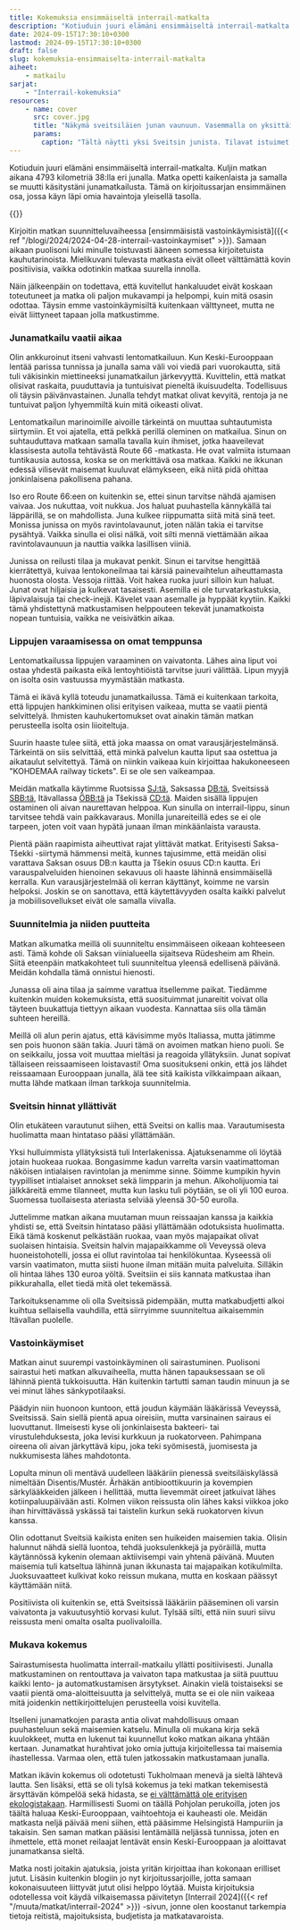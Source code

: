 ```yaml
---
title: Kokemuksia ensimmäiseltä interrail-matkalta
description: "Kotiuduin juuri elämäni ensimmäiseltä interrail-matkalta. Kuljin matkan aikana 4793 kilometriä 38:lla eri junalla. Matka opetti kaikenlaista ja samalla se muutti käsitystäni junamatkailusta."
date: 2024-09-15T17:30:10+0300
lastmod: 2024-09-15T17:30:10+0300
draft: false
slug: kokemuksia-ensimmaiselta-interrail-matkalta
aiheet:
    - matkailu
sarjat:
    - "Interrail-kokemuksia"
resources:
    - name: cover
      src: cover.jpg
      title: "Näkymä sveitsiläien junan vaunuun. Vasemmalla on yksittäisiä penkkejä, oikealla tuplapenkit. Vaunussa on muutamia matkustajia. Vaunun ikkunat ovat suuret ja ikkunoita on myös katossa, jotta matkustajat voivat ihastella korkeita vuoria."
      params:
        caption: "Tältä näytti yksi Sveitsin junista. Tilavat istuimet sekä suuret ikkunat tekivät vuoristomaisemissa matkustamisesta nautinnollista."
---
```

Kotiuduin juuri elämäni ensimmäiseltä interrail-matkalta. Kuljin matkan aikana 4793 kilometriä 38:lla eri junalla. Matka opetti kaikenlaista ja samalla se muutti käsitystäni junamatkailusta. Tämä on kirjoitussarjan ensimmäinen osa, jossa käyn läpi omia havaintoja yleisellä tasolla.

<!--more-->

{{<cover>}}

Kirjoitin matkan suunnitteluvaiheessa [ensimmäisistä vastoinkäymisistä]({{< ref "/blogi/2024/2024-04-28-interrail-vastoinkaymiset" >}}). Samaan aikaan puolisoni luki minulle toistuvasti ääneen somessa kirjoitetuista kauhutarinoista. Mielikuvani tulevasta matkasta eivät olleet välttämättä kovin positiivisia, vaikka odotinkin matkaa suurella innolla.

Näin jälkeenpäin on todettava, että kuvitellut hankaluudet eivät koskaan toteutuneet ja matka oli paljon mukavampi ja helpompi, kuin mitä osasin odottaa. Täysin emme vastoinkäymisiltä kuitenkaan välttyneet, mutta ne eivät liittyneet tapaan jolla matkustimme.

### Junamatkailu vaatii aikaa
Olin ankkuroinut itseni vahvasti lentomatkailuun. Kun Keski-Eurooppaan lentää parissa tunnissa ja junalla sama väli voi viedä pari vuorokautta, sitä tuli väkisinkin miettineeksi junamatkailun järkevyyttä. Kuvittelin, että matkat olisivat raskaita, puuduttavia ja tuntuisivat pieneltä ikuisuudelta. Todellisuus oli täysin päivänvastainen. Junalla tehdyt matkat olivat kevyitä, rentoja ja ne tuntuivat paljon lyhyemmiltä kuin mitä oikeasti olivat.

Lentomatkailun marinoimille aivoille tärkeintä on muuttaa suhtautumista siirtymiin. Et voi ajatella, että pelkkä perillä oleminen on matkailua. Sinun on suhtauduttava matkaan samalla tavalla kuin ihmiset, jotka haaveilevat klassisesta autolla tehtävästä Route 66 -matkasta. He ovat valmiita istumaan tuntikausia autossa, koska se on merkittävä osa matkaa. Kaikki ne ikkunan edessä vilisevät maisemat kuuluvat elämykseen, eikä niitä pidä ohittaa jonkinlaisena pakollisena pahana.

Iso ero Route 66:een on kuitenkin se, ettei sinun tarvitse nähdä ajamisen vaivaa. Jos nukuttaa, voit nukkua. Jos haluat puuhastella kännykällä tai läppärillä, se on mahdollista. Juna kulkee riippumatta siitä mitä sinä teet. Monissa junissa on myös ravintolavaunut, joten nälän takia ei tarvitse pysähtyä. Vaikka sinulla ei olisi nälkä, voit silti mennä viettämään aikaa ravintolavaunuun ja nauttia vaikka lasillisen viiniä.

Junissa on reilusti tilaa ja mukavat penkit. Sinun ei tarvitse hengittää kierrätettyä, kuivaa lentokoneilmaa tai kärsiä painevaihtelun aiheuttamasta huonosta olosta. Vessoja riittää. Voit hakea ruoka juuri silloin kun haluat. Junat ovat hiljaisia ja kulkevat tasaisesti. Asemilla ei ole turvatarkastuksia, läpivalaisuja tai check-inejä. Kävelet vaan asemalle ja hyppäät kyytiin. Kaikki tämä yhdistettynä matkustamisen helppouteen tekevät junamatkoista nopean tuntuisia, vaikka ne veisivätkin aikaa.

### Lippujen varaamisessa on omat temppunsa
Lentomatkailussa lippujen varaaminen on vaivatonta. Lähes aina liput voi ostaa yhdestä paikasta eikä lentoyhtiöistä tarvitse juuri välittää. Lipun myyjä on isolta osin vastuussa myymästään matkasta.

Tämä ei ikävä kyllä toteudu junamatkailussa. Tämä ei kuitenkaan tarkoita, että lippujen hankkiminen olisi erityisen vaikeaa, mutta se vaatii pientä selvittelyä. Ihmisten kauhukertomukset ovat ainakin tämän matkan perusteella isolta osin liioiteltuja.

Suurin haaste tulee siitä, että joka maassa on omat varausjärjestelmänsä. Tärkeintä on siis selvittää, että minkä palvelun kautta liput saa ostettua ja aikataulut selvitettyä. Tämä on niinkin vaikeaa kuin kirjoittaa hakukoneeseen "KOHDEMAA railway tickets". Ei se ole sen vaikeampaa.

Meidän matkalla käytimme Ruotsissa [SJ:tä](https://www.sj.se), Saksassa [DB:tä](https://int.bahn.de/en/), Sveitsissä [SBB:tä](https://www.sbb.ch/en), Itävallassa [ÖBB:tä](https://fahrplan.oebb.at/webapp) ja Tšekissä [CD:tä](https://www.cd.cz/). Maiden sisällä lippujen ostaminen oli aivan naurettavan helppoa. Kun sinulla on interrail-lippu, sinun tarvitsee tehdä vain paikkavaraus. Monilla junareiteillä edes se ei ole tarpeen, joten voit vaan hypätä junaan ilman minkäänlaista varausta.

Pientä pään raapimista aiheuttivat rajat ylittävät matkat. Erityisesti Saksa-Tšekki -siirtymä hämmensi meitä, kunnes tajusimme, että meidän olisi varattava Saksan osuus DB:n kautta ja Tšekin osuus CD:n kautta. Eri varauspalveluiden hienoinen sekavuus oli haaste lähinnä ensimmäisellä kerralla. Kun varausjärjestelmää oli kerran käyttänyt, koimme ne varsin helpoksi. Joskin se on sanottava, että käytettävyyden osalta kaikki palvelut ja mobiilisovellukset eivät ole samalla viivalla.

### Suunnitelmia ja niiden puutteita
Matkan alkumatka meillä oli suunniteltu ensimmäiseen oikeaan kohteeseen asti. Tämä kohde oli Saksan viinialueella sijaitseva Rüdesheim am Rhein. Siitä eteenpäin matkakohteet tuli suunniteltua yleensä edellisenä päivänä. Meidän kohdalla tämä onnistui hienosti.

Junassa oli aina tilaa ja saimme varattua itsellemme paikat. Tiedämme kuitenkin muiden kokemuksista, että suosituimmat junareitit voivat olla täyteen buukattuja tiettyyn aikaan vuodesta. Kannattaa siis olla tämän suhteen hereillä.

Meillä oli alun perin ajatus, että kävisimme myös Italiassa, mutta jätimme sen pois huonon sään takia. Juuri tämä on avoimen matkan hieno puoli. Se on seikkailu, jossa voit muuttaa mieltäsi ja reagoida yllätyksiin. Junat sopivat tällaiseen reissaamiseen loistavasti! Oma suositukseni onkin, että jos lähdet reissaamaan Eurooppaan junalla, älä tee sitä kaikista vilkkaimpaan aikaan, mutta lähde matkaan ilman tarkkoja suunnitelmia.

### Sveitsin hinnat yllättivät
Olin etukäteen varautunut siihen, että Sveitsi on kallis maa. Varautumisesta huolimatta maan hintataso pääsi yllättämään.

Yksi hulluimmista yllätyksistä tuli Interlakenissa. Ajatuksenamme oli löytää jotain huokeaa ruokaa. Bongasimme kadun varrelta varsin vaatimattoman näköisen intialaisen ravintolan ja menimme sinne. Söimme kumpikin hyvin tyypilliset intialaiset annokset sekä limpparin ja mehun. Alkoholijuomia tai jälkkäreitä emme tilanneet, mutta kun lasku tuli pöytään, se oli yli 100 euroa. Suomessa tuollaisesta ateriasta selviää yleensä 30-50 eurolla.

Juttelimme matkan aikana muutaman muun reissaajan kanssa ja kaikkia yhdisti se, että Sveitsin hintataso pääsi yllättämään odotuksista huolimatta. Eikä tämä koskenut pelkästään ruokaa, vaan myös majapaikat olivat suolaisen hintaisia. Sveitsin halvin majapaikkamme oli Veveyssä oleva huoneistohotelli, jossa ei ollut ravintolaa tai henkilökuntaa. Kyseessä oli varsin vaatimaton, mutta siisti huone ilman mitään muita palveluita. Silläkin oli hintaa lähes 130 euroa yöltä. Sveitsiin ei siis kannata matkustaa ihan pikkurahalla, ellet tiedä mitä olet tekemässä.

Tarkoituksenamme oli olla Sveitsissä pidempään, mutta matkabudjetti alkoi kuihtua sellaisella vauhdilla, että siirryimme suunniteltua aikaisemmin Itävallan puolelle.

### Vastoinkäymiset
Matkan ainut suurempi vastoinkäyminen oli sairastuminen. Puolisoni sairastui heti matkan alkuvaiheella, mutta hänen tapauksessaan se oli lähinnä pientä tukkoisuutta. Hän kuitenkin tartutti saman taudin minuun ja se vei minut lähes sänkypotilaaksi.

Päädyin niin huonoon kuntoon, että joudun käymään lääkärissä Veveyssä, Sveitsissä. Sain siellä pientä apua oireisiin, mutta varsinainen sairaus ei luovuttanut. Ilmeisesti kyse oli jonkinlaisesta bakteeri- tai virustulehduksesta, joka levisi kurkkuun ja ruokatorveen. Pahimpana oireena oli aivan järkyttävä kipu, joka teki syömisestä, juomisesta ja nukkumisesta lähes mahdotonta.

Lopulta minun oli mentävä uudelleen lääkäriin pienessä sveitsiläiskylässä nimeltään Disentis/Mustér. Ärhäkän antibioottikuurin ja kovempien särkylääkkeiden jälkeen i hellittää, mutta lievemmät oireet jatkuivat lähes kotiinpaluupäivään asti. Kolmen viikon reissusta olin lähes kaksi viikkoa joko ihan hirvittävässä yskässä tai taistelin kurkun sekä ruokatorven kivun kanssa.

Olin odottanut Sveitsiä kaikista eniten sen huikeiden maisemien takia. Olisin halunnut nähdä siellä luontoa, tehdä juoksulenkkejä ja pyöräillä, mutta käytännössä kykenin olemaan aktiivisempi vain yhtenä päivänä. Muuten maisemia tuli katseltua lähinnä junan ikkunasta tai majapaikan kotikulmilta. Juoksuvaatteet kulkivat koko reissun mukana, mutta en koskaan päässyt käyttämään niitä.

Positiivista oli kuitenkin se, että Sveitsissä lääkäriin pääseminen oli varsin vaivatonta ja vakuutusyhtiö korvasi kulut. Tylsää silti, että niin suuri siivu reissusta meni omalta osalta puolivaloilla.

### Mukava kokemus
Sairastumisesta huolimatta interrail-matkailu yllätti positiivisesti. Junalla matkustaminen on rentouttava ja vaivaton tapa matkustaa ja siitä puuttuu kaikki lento- ja automatkustamisen ärsytykset. Ainakin vielä toistaiseksi se vaatii pientä oma-aloitteisuutta ja selvittelyä, mutta se ei ole niin vaikeaa mitä joidenkin nettikirjoittelujen perusteella voisi kuvitella.

Itselleni junamatkojen parasta antia olivat mahdollisuus omaan puuhasteluun sekä maisemien katselu. Minulla oli mukana kirja sekä kuulokkeet, mutta en lukenut tai kuunnellut koko matkan aikana yhtään kertaan. Junamatkat hurahtivat joko omia juttuja kirjoitellessa tai maisemia ihastellessa. Varmaa olen, että tulen jatkossakin matkustamaan junalla.

Matkan ikävin kokemus oli odotetusti Tukholmaan menevä ja sieltä lähtevä lautta. Sen lisäksi, että se oli tylsä kokemus ja teki matkan tekemisestä ärsyttävän kömpelöä sekä hidasta, se [ei välttämättä ole erityisen ekologistakaan](https://yle.fi/a/3-11226019). Harmillisesti Suomi on täällä Pohjolan perukoilla, joten jos täältä haluaa Keski-Eurooppaan, vaihtoehtoja ei kauheasti ole. Meidän matkasta neljä päivää meni siihen, että pääsimme Helsingistä Hampuriin ja takaisin. Sen saman matkan pääsisi lentämällä neljässä tunnissa, joten en ihmettele, että monet reilaajat lentävät ensin Keski-Eurooppaan ja aloittavat junamatkansa sieltä.

Matka nosti joitakin ajatuksia, joista yritän kirjoittaa ihan kokonaan erilliset jutut. Lisäsin kuitenkin blogiin jo nyt kirjoitussarjoille, jotta samaan kokonaisuuteen liittyvät jutut olisi helppo löytää. Muista kirjoituksia odotellessa voit käydä vilkaisemassa päivitetyn [Interrail 2024]({{< ref "/muuta/matkat/interrail-2024" >}}) -sivun, jonne olen koostanut tarkempia tietoja reitistä, majoituksista, budjetista ja matkatavaroista.







